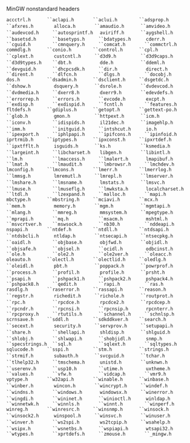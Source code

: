 MinGW nonstandard headers

`accctrl.h      ``aclapi.h       ``aclui.h        ``adsprop.h      ``afxres.h       `
`alloca.h       ``amaudio.h      ``amvideo.h      ``audevcod.h     ``autosprintf.h  `
`aviriff.h      ``aygshell.h     ``basetsd.h      ``basetyps.h     ``bdatypes.h     `
`cderr.h        ``cguid.h        ``cmnquery.h     ``comcat.h       ``commctrl.h     `
`commdlg.h      ``conio.h        ``control.h      ``cpl.h          ``cplext.h       `
`custcntl.h     ``d3d9.h         ``d3d9caps.h     ``d3d9types.h    ``dbt.h          `
`dde.h          ``ddeml.h        ``devguid.h      ``dhcpcsdk.h     ``dir.h          `
`direct.h       ``dirent.h       ``dlfcn.h        ``dlgs.h         ``docobj.h       `
`dos.h          ``dsadmin.h      ``dsclient.h     ``dsgetdc.h      ``dshow.h        `
`dsquery.h      ``dsrole.h       ``dvdevcod.h     ``dvdmedia.h     ``dxerr8.h       `
`dxerr9.h       ``edevdefs.h     ``errorrep.h     ``errors.h       ``evcode.h       `
`excpt.h        ``exdisp.h       ``exdispid.h     ``fcntl.h        ``features.h     `
`fltdefs.h      ``gdiplus.h      ``getopt.h       ``gettext-po.h   ``glob.h         `
`gmon.h         ``httpext.h      ``icm.h          ``iconv.h        ``idispids.h     `
`il21dec.h      ``imagehlp.h     ``imm.h          ``initguid.h     ``intshcut.h     `
`io.h           ``ipexport.h     ``iphlpapi.h     ``ipifcons.h     ``ipinfoid.h     `
`iprtrmib.h     ``iptypes.h      ``ipxconst.h     ``ipxrtdef.h     ``ipxtfflt.h     `
`isguids.h      ``ks.h           ``ksmedia.h      ``largeint.h     ``libcharset.h   `
`libgen.h       ``libintl.h      ``lm.h           ``lmaccess.h     ``lmalert.h      `
`lmapibuf.h     ``lmat.h         ``lmaudit.h      ``lmbrowsr.h     ``lmchdev.h      `
`lmconfig.h     ``lmcons.h       ``lmerr.h        ``lmerrlog.h     ``lmmsg.h        `
`lmremutl.h     ``lmrepl.h       ``lmserver.h     ``lmshare.h      ``lmsname.h      `
`lmstats.h      ``lmsvc.h        ``lmuse.h        ``lmuseflg.h     ``lmwksta.h      `
`localcharset.h ``ltdl.h         ``lzexpand.h     ``malloc.h       ``mapi.h         `
`mbctype.h      ``mbstring.h     ``mciavi.h       ``mcx.h          ``mem.h          `
`memory.h       ``mgm.h          ``mgmtapi.h      ``mlang.h        ``mmreg.h        `
`mmsystem.h     ``mpegtype.h     ``mprapi.h       ``mq.h           ``msacm.h        `
`mshtml.h       ``msvcrtver.h    ``mswsock.h      ``nb30.h         ``nddeapi.h      `
`nspapi.h       ``ntdef.h        ``ntdll.h        ``ntdsapi.h      ``ntdsbcli.h     `
`ntldap.h       ``ntsecapi.h     ``ntsecpkg.h     ``oaidl.h        ``objbase.h      `
`objfwd.h       ``objidl.h       ``objsafe.h      ``objsel.h       ``ocidl.h        `
`odbcinst.h     ``ole.h          ``ole2.h         ``ole2ver.h      ``oleacc.h       `
`oleauto.h      ``olectl.h       ``olectlid.h     ``oledlg.h       ``oleidl.h       `
`pbt.h          ``poppack.h      ``powrprof.h     ``process.h      ``profil.h       `
`profile.h      ``prsht.h        ``psapi.h        ``pshpack1.h     ``pshpack2.h     `
`pshpack4.h     ``pshpack8.h     ``qedit.h        ``rapi.h         ``ras.h          `
`rasdlg.h       ``raserror.h     ``rassapi.h      ``reason.h       ``regstr.h       `
`richedit.h     ``richole.h      ``routprot.h     ``rpc.h          ``rpcdce.h       `
`rpcdce2.h      ``rpcdcep.h      ``rpcndr.h       ``rpcnsi.h       ``rpcnsip.h      `
`rpcnterr.h     ``rpcproxy.h     ``rtutils.h      ``schannel.h     ``schnlsp.h      `
`scrnsave.h     ``sddl.h         ``sdkddkver.h    ``search.h       ``secext.h       `
`security.h     ``servprov.h     ``setupapi.h     ``share.h        ``shellapi.h     `
`shldisp.h      ``shlguid.h      ``shlobj.h       ``shlwapi.h      ``shobjidl.h     `
`snmp.h         ``specstrings.h  ``sql.h          ``sqlext.h       ``sqltypes.h     `
`sqlucode.h     ``sspi.h         ``stm.h          ``strings.h      ``strmif.h       `
`subauth.h      ``svcguid.h      ``tchar.h        ``tlhelp32.h     ``tmschema.h     `
`unistd.h       ``unknwn.h       ``userenv.h      ``usp10.h        ``utime.h        `
`uxtheme.h      ``values.h       ``vfw.h          ``vidcap.h       ``vmr9.h         `
`vptype.h       ``w32api.h       ``winable.h      ``winbase.h      ``winber.h       `
`wincon.h       ``wincrypt.h     ``windef.h       ``windns.h       ``windows.h      `
`windowsx.h     ``winerror.h     ``wingdi.h       ``wininet.h      ``winioctl.h     `
`winldap.h      ``winnetwk.h     ``winnls.h       ``winnt.h        ``winperf.h      `
`winreg.h       ``winresrc.h     ``winsnmp.h      ``winsock.h      ``winsock2.h     `
`winspool.h     ``winsvc.h       ``winuser.h      ``winver.h       ``ws2spi.h       `
`ws2tcpip.h     ``wsahelp.h      ``wsipx.h        ``wsnetbs.h      ``wspiapi.h      `
`wtsapi32.h     ``wtypes.h       ``xprtdefs.h     ``zmouse.h       ``_mingw.h       `
